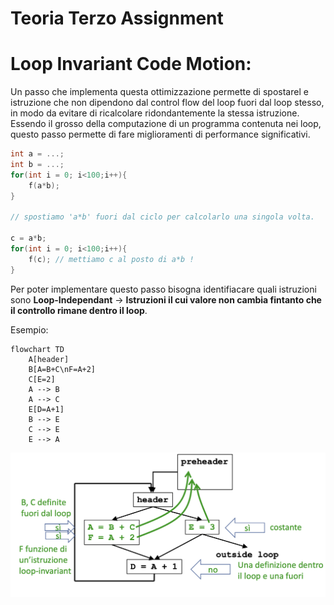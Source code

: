 # Teoria Terzo Assignment

# Loop Invariant Code Motion:

Un passo che implementa questa ottimizzazione permette di spostarel e istruzione che non dipendono dal control flow del loop fuori dal loop stesso, in modo da evitare di ricalcolare ridondantemente la stessa istruzione.  
Essendo il grosso della computazione di un programma contenuta nei loop, questo passo permette di fare miglioramenti di performance significativi.

```c++
int a = ...;
int b = ...;
for(int i = 0; i<100;i++){
    f(a*b);
}

// spostiamo 'a*b' fuori dal ciclo per calcolarlo una singola volta.

c = a*b;
for(int i = 0; i<100;i++){
    f(c); // mettiamo c al posto di a*b !
}
```

Per poter implementare questo passo bisogna identifiacare quali istruzioni sono **Loop-Independant** $\rightarrow$ **Istruzioni il cui valore non cambia fintanto che il controllo rimane dentro il loop**.

Esempio:

```mermaid
flowchart TD
    A[header]
    B[A=B+C\nF=A+2]
    C[E=2]
    A --> B
    A --> C
    E[D=A+1]
    B --> E
    C --> E
    E --> A

```

![code motion](../../../images/codeMotion.png)
